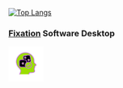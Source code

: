 [![Top Langs](https://github-readme-stats.vercel.app/api/top-langs/?username=yRedskull&layout=compact&theme=dark#gh-dark-mode-only)](https://github.com/yredskull/github-readme-stats)
<h3><a href="https://github.com/yRedskull/Fixation">Fixation</a> Software Desktop</h3>
<a href="https://yredskull.github.io/Fixation/view/"><img src="https://raw.githubusercontent.com/yRedskull/Fixation/main/Image/logo.png" height="70em"></a> 
<div>
  
</div>
<br>

    
 
